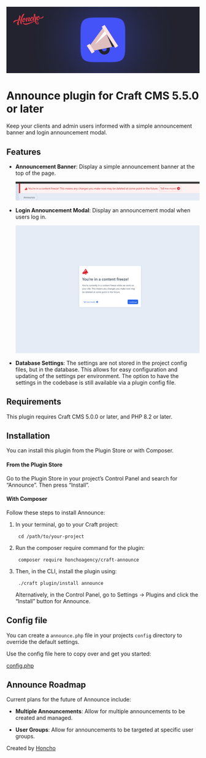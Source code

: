 <p align="center">
    <img src="./docs/resources/Banner.jpg" alt="drawing"/>
</p>

# Announce plugin for Craft CMS 5.5.0 or later

Keep your clients and admin users informed with a simple announcement banner and login announcement modal.


## Features

- **Announcement Banner**: Display a simple announcement banner at the top of the page.

    <img src="./docs/resources/announce-alert-banner-001.png" alt="drawing" width="700"/>

- **Login Announcement Modal**: Display an announcement modal when users log in.

    <img src="./docs/resources/login-modal-announcement-001.png" alt="drawing" width="700"/>

- **Database Settings**: The settings are not stored in the project config files, but in the database. This allows for easy configuration and updating of the settings per environment. The option to have the settings in the codebase is still available via a plugin config file.

## Requirements

This plugin requires Craft CMS 5.0.0 or later, and PHP 8.2 or later.

## Installation

You can install this plugin from the Plugin Store or with Composer.

#### From the Plugin Store

Go to the Plugin Store in your project’s Control Panel and search for “Announce”. Then press “Install”.

#### With Composer

Follow these steps to install Announce:

1. In your terminal, go to your Craft project:

        cd /path/to/your-project

2. Run the composer require command for the plugin:

        composer require honchoagency/craft-announce

3. Then, in the CLI, install the plugin using:

        ./craft plugin/install announce

    Alternatively, in the Control Panel, go to Settings → Plugins and click the “Install” button for Announce.

## Config file

You can create a `announce.php` file in your projects `config` directory to override the default settings.

Use the config file here to copy over and get you started:

[config.php](./src/config.php)


## Announce Roadmap

Current plans for the future of Announce include:

- **Multiple Announcements**: Allow for multiple announcements to be created and managed.

- **User Groups**: Allow for announcements to be targeted at specific user groups.


Created by [Honcho](https://honcho.agency)



